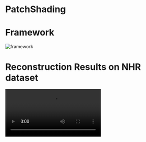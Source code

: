 # PatchShading

# Framework
![framework](https://github.com/l1346792580123/PatchShading/blob/main/fig/overview.png)

# Reconstruction Results on NHR dataset

<video id="ret1">
      <source id="ret1" src="https://github.com/l1346792580123/PatchShading/blob/main/fig/ret1.mp4" type="video/mp4">
</videos>

<video id="ret2">
      <source id="ret2" src="https://github.com/l1346792580123/PatchShading/blob/main/fig/ret2.mp4" type="video/mp4">
</videos>

<video id="ret3">
      <source id="ret3" src="https://github.com/l1346792580123/PatchShading/blob/main/fig/ret3.mp4" type="video/mp4">
</videos>

<video id="ret4">
      <source id="ret4" src="https://github.com/l1346792580123/PatchShading/blob/main/fig/ret4.mp4" type="video/mp4">
</videos>

# Reconstruction Results on in the wild video

<video id="wild">
      <source id="wild" src="https://github.com/l1346792580123/PatchShading/blob/main/fig/wild.mp4" type="video/mp4">
</videos>
